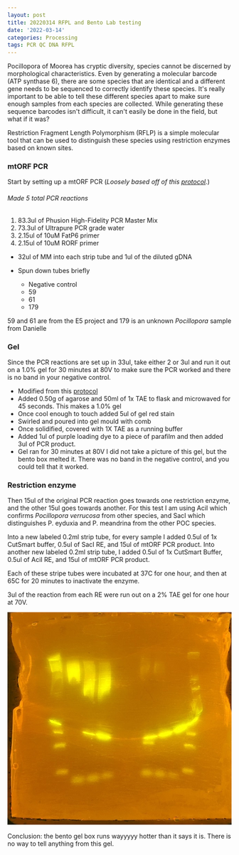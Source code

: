 ```yaml
---
layout: post
title: 20220314 RFPL and Bento Lab testing
date: '2022-03-14'
categories: Processing
tags: PCR QC DNA RFPL
---
```


Pocillopora of Moorea has cryptic diversity, species cannot be discerned by morphological characteristics. Even by generating a molecular barcode (ATP synthase 6), there are some species that are identical and a different gene needs to be sequenced to correctly identify these species.
It's really important to be able to tell these different species apart to make sure enough samples from each species are collected. While generating these sequence barcodes isn't difficult, it can't easily be done in the field, but what if it was?

Restriction Fragment Length Polymorphism (RFLP) is a simple molecular tool that can be used to distinguish these species using restriction enzymes based on known sites.

### mtORF PCR

Start by setting up a mtORF PCR
(*Loosely based off of this [protocol](https://meschedl.github.io/MESPutnam_Open_Lab_Notebook/mtORF-protocol/).*)

###### Made 5 total PCR reactions
  1. 83.3ul of Phusion High-Fidelity PCR Master Mix
  2. 73.3ul of Ultrapure PCR grade water
  3. 2.15ul of 10uM FatP6 primer
  4. 2.15ul of 10uM RORF primer

  * 32ul of MM into each strip tube and 1ul of the diluted gDNA
  * Spun down tubes briefly

    * Negative control
    * 59
    * 61
    * 179


59 and 61 are from the E5 project and 179 is an unknown *Pocillopora* sample from Danielle

### Gel
Since the PCR reactions are set up in 33ul, take either 2 or 3ul and run it out on a 1.0% gel for 30 minutes at 80V to make sure the PCR worked and there is no band in your negative control.

- Modified from this [protocol](https://meschedl.github.io/MESPutnam_Open_Lab_Notebook/Gel-Protocol/)
- Added 0.50g of agarose and 50ml of 1x TAE to flask and microwaved for 45 seconds. This makes a 1.0% gel
- Once cool enough to touch added 5ul of gel red stain
- Swirled and poured into gel mould with comb
- Once solidified, covered with 1X TAE as a running buffer
- Added 1ul of purple loading dye to a piece of parafilm and then added 3ul of PCR product.
- Gel ran for 30 minutes at 80V
I did not take a picture of this gel, but the bento box melted it. There was no band in the negative control, and you could tell that it worked.


### Restriction enzyme

Then 15ul of the original PCR reaction goes towards one restriction enzyme, and the other 15ul goes towards another. For this test I am using AciI which confirms *Pocillopora verrucosa* from other species, and SacI which distinguishes P. eyduxia and P. meandrina from the other POC species.

Into a new labeled 0.2ml strip tube, for every sample I added 0.5ul of 1x CutSmart buffer, 0.5ul of SacI RE, and 15ul of mtORF PCR product.
Into another new labeled 0.2ml strip tube, I added 0.5ul of 1x CutSmart Buffer, 0.5ul of AciI RE, and 15ul of mtORF PCR product.

Each of these stripe tubes were incubated at 37C for one hour, and then at 65C for 20 minutes to inactivate the enzyme.

3ul of the reaction from each RE were run out on a 2% TAE gel for one hour at 70V.

 ![20220314_gel.jpg](https://github.com/Kterpis/Putnam_Lab_Notebook/blob/master/images/gels/20220314_gel.jpg?raw=true)

Conclusion: the bento gel box runs wayyyyy hotter than it says it is. There is no way to tell anything from this gel.
